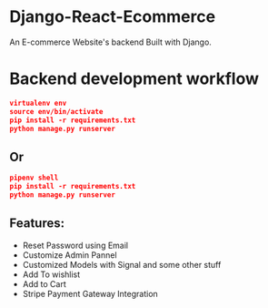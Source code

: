 # Django-React-Ecommerce

An E-commerce Website's backend Built with Django.

# Backend development workflow

```json
virtualenv env
source env/bin/activate
pip install -r requirements.txt
python manage.py runserver
```
## Or

```json
pipenv shell
pip install -r requirements.txt
python manage.py runserver
```
## Features:
- Reset Password using Email
- Customize Admin Pannel
- Customized Models with Signal and some other stuff
- Add To wishlist
- Add to Cart
- Stripe Payment Gateway Integration

